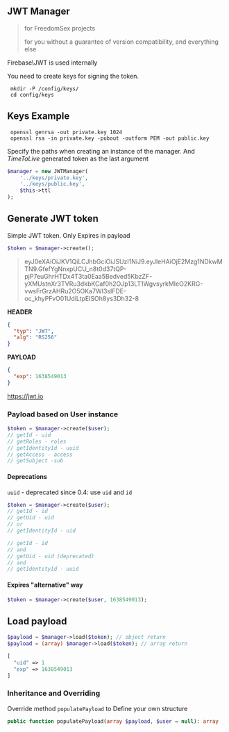 
## JWT Manager

> for FreedomSex projects
> 
> for you without a guarantee of version compatibility, and everything else
 
Firebase\JWT is used internally

You need to create keys for signing the token. 

```
 mkdir -P /config/keys/ 
 cd config/keys 
```
## Keys Example

```
 openssl genrsa -out private.key 1024
 openssl rsa -in private.key -pubout -outform PEM -out public.key
```

Specify the paths when creating an instance of the manager. And _TimeToLive_ generated token as the last argument

```php
$manager = new JWTManager(
    '../keys/private.key',
    '../keys/public.key',
    $this->ttl
);
```

## Generate JWT token

Simple JWT token. Only Expires in payload

```php
$token = $manager->create();
``` 
> eyJ0eXAiOiJKV1QiLCJhbGciOiJSUzI1NiJ9.eyJleHAiOjE2Mzg1NDkwMTN9.GfefYgNnxpUCU_n8t0d37tQP-pjP7euGhrHTDx4T3ta0Eaa5Bedved5KbzZF-yXMUstnXr3TVRu3dkbKCaf0h2OJp13LT1WgvsyrkMIeO2KRG-vwsFrGrzAHRu2O5OKa7WI3sIFDE-oc_khyPFvO01UdiLtpEISOh8ys3Dh32-8 

**HEADER**
```json
{
  "typ": "JWT",
  "alg": "RS256"
}
```
**PAYLOAD** 
```json
{
  "exp": 1638549013
}
```

https://jwt.io

### Payload based on User instance

```php
$token = $manager->create($user);
// getId - uid
// getRoles - roles
// getIdentityId - uuid
// getAccess - access
// getSubject -sub
```

#### Deprecations

`uuid` - deprecated since 0.4: use `uid` and `id` 
```php
$token = $manager->create($user);
// getId - id
// getUid - uid
// or
// getIdentityId - uid
``` 
```php 
// getId - id
// and
// getUid - uid (deprecated)
// and
// getIdentityId - uuid
```

#### Expires "alternative" way
```php
$token = $manager->create($user, 1638549013); 
```

## Load payload
```php
$payload = $manager->load($token); // object return
$payload = (array) $manager->load($token); // array return
```
```php
[
  "uid" => 1
  "exp" => 1638549013
]
```

### Inheritance and Overriding

Override method `populatePayload` to Define your own structure

```php
public function populatePayload(array $payload, $user = null): array
```
